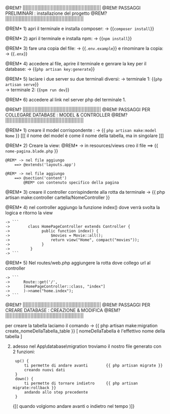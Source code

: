 @REM? |||||||||||||||||||||||||||||||||||||||||||||||||||||
@REM! PASSAGGI PRELIMINARI : installazione del progetto
@REM? |||||||||||||||||||||||||||||||||||||||||||||||||||||


@REM* 1) apri il terminale e installa composer: 
        -> {{```composer install```}}


@REM* 2) apri il terminale e installa npm: 
        -> {{```npm install```}}


@REM* 3) fare una copia del file: 
        -> {{```.env.example```}}
    e rinominare la copia: 
        -> {{```.enx```}}


@REM* 4) accedere al file, aprire il terminale e genrare la key per il database: 
        -> {{```php artisan key:generate```}}


@REM* 5) laciare i due server su due terminali diversi:
        -> terminale 1: {{```php artisan serve```}}            
        -> terminale 2: {{```npm run dev```}}


@REM* 6) accedere al link nel server php del terminale 1.


@REM? |||||||||||||||||||||||||||||||||||||||||||||||||||||
@REM! PASSAGGI PER COLLEGARE DATABASE : MODEL & CONTROLLER
@REM? |||||||||||||||||||||||||||||||||||||||||||||||||||||


@REM* 1) creare il model corrispondente : 
        -> {{ ```php artisan make:model Nome``` }}
        [[[  il nome del model è come il nome della tabella, ma in singolare  ]]]


@REM* 2) Creare la view:
    @REM* -> in resources/views creo il file 
        ==> {{ ```nome-pagina.blade.php``` }}

    @REM* -> nel file aggiungo 
        ==> @extends('layouts.app')

    @REM* -> nel file aggiungo 
        ==> @section('content') 
            @REM* con contenuto specifico della pagina


@REM* 3) creare il controller corrispindente alla rotta da terminale
    -> {{ php artisan make:controller cartella/NomeController }}
	   
@REM* 4) nel controller aggiungo la funzione index() dove verrà svolta la logica e ritorno la view

    -> ```
    ->        class HomePageController extends Controller {
    ->              public function index() {
    ->                  $movies = Movie::all();            
    ->                  return view("Home", compact("movies"));
    ->              }
    ->         }
    -> ```


@REM* 5) Nel routes/web.php aggiungere la rotta dove collego url al controller

    -> ```
    ->      Route::get('/', 
    ->      [HomePageController::class, "index"]
    ->      )->name("home.index");
    -> ```


@REM? |||||||||||||||||||||||||||||||||||||||||||||||||||||
@REM! PASSAGGI PER CREARE DATABASE : CREAZIONE & MODIFICA
@REM? |||||||||||||||||||||||||||||||||||||||||||||||||||||

per creare la tabella laciamo il comando 
    -> {{ php artisan make:migration create_nomeDellaTabella_table }}
        [ nomeDellaTabella è l'effettivo nome della tabella ]


2) adesso nel App\database\migration troviamo il nostro file generato con 2 funzioni:

        up() {
            ti permette di andare avanti        {{ php artisan migrate }}
            creando nuovi dati              
        }
        down() {
            ti permette di tornare indietro     {{ php artisan migrate:rollback }}
            andando allo step precedente
        }

    {[( quando volgiomo andare avanti o indietro nel tempo )]}
